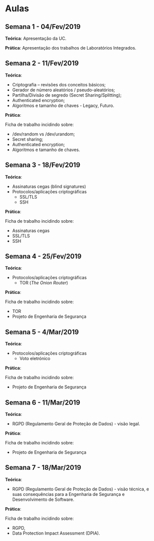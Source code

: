 # Aulas

## Semana 1 - 04/Fev/2019

**Teórica**: Apresentação da UC.

**Prática**: Apresentação dos trabalhos de Laboratórios Integrados.

## Semana 2 - 11/Fev/2019

**Teórica**:

-   Criptografia – revisões dos conceitos básicos;
-   Gerador de número aleatórios / pseudo-aleatórios;
-   Partilha/Divisão de segredo (Secret Sharing/Splitting);
-   Authenticated encryption;
-   Algoritmos e tamanho de chaves - Legacy, Futuro.

**Prática**:

Ficha de trabalho incidindo sobre:

-   /dev/random vs /dev/urandom;
-   Secret sharing;
-   Authenticated encryption;
-   Algoritmos e tamanho de chaves.

## Semana 3 - 18/Fev/2019

**Teórica**:

-   Assinaturas cegas (blind signatures)
-   Protocolos/aplicações criptográficas
    -   SSL/TLS
    -   SSH

**Prática**:

Ficha de trabalho incidindo sobre:

-   Assinaturas cegas
-   SSL/TLS
-   SSH

## Semana 4 - 25/Fev/2019

**Teórica**:

-   Protocolos/aplicações criptográficas
    -   TOR (_The Onion Router_)

**Prática**:

Ficha de trabalho incidindo sobre:

-   TOR
-   Projeto de Engenharia de Segurança

## Semana 5 - 4/Mar/2019

**Teórica**:

-   Protocolos/aplicações criptográficas
    -   Voto eletrónico

**Prática**:

Ficha de trabalho incidindo sobre:

-   Projeto de Engenharia de Segurança


## Semana 6 - 11/Mar/2019

**Teórica**:

-   RGPD (Regulamento Geral de Proteção de Dados) - visão legal.

**Prática**:

Ficha de trabalho incidindo sobre:

-   Projeto de Engenharia de Segurança


## Semana 7 - 18/Mar/2019

**Teórica**:

-   RGPD (Regulamento Geral de Proteção de Dados) - visão técnica, e suas consequências para a Engenharia de Segurança e Desenvolvimento de Software.

**Prática**:

Ficha de trabalho incidindo sobre:

-   RGPD,
- Data Protection Impact Assessment (DPIA).
